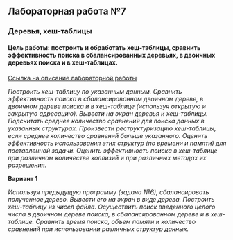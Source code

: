 ## Лабораторная работа №7
### Деревья, хеш-таблицы
#### Цель работы: построить и обработать хеш-таблицы, сравнить эффективность поиска в сбалансированных деревьях, в двоичных деревьях поиска и в хеш-таблицах.

[Ссылка на описание лабораторной работы](http://wwwcdl.bmstu.ru/iu7/book1/stage8.htm)

_Построить хеш-таблицу по указанным данным. Сравнить эффективность поиска в сбалансированном двоичном дереве, в двоичном дереве поиска и в хеш-таблице (используя открытую и закрытую адресацию). Вывести на экран деревья и хеш-таблицы. Подсчитать среднее количество сравнений для поиска данных в указанных структурах. Произвести реструктуризацию хеш-таблицы, если среднее количество сравнений больше указанного. Оценить эффективность использования этих структур (по времени и памяти) для поставленной задачи. Оценить эффективность поиска в хеш-таблице при различном количестве коллизий и при различных методах  их разрешения._

**Вариант 1**

_Используя предыдущую программу (задача №6), сбалансировать полученное дерево. Вывести его на экран в виде дерева. Построить хеш-таблицу из чисел файла. Осуществить поиск введенного целого числа в двоичном дереве поиска, в сбалансированном дереве и в хеш-таблице. Сравнить время поиска, объем памяти и количество сравнений при использовании различных структур данных._
